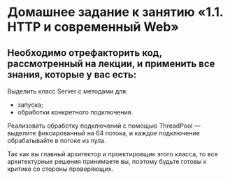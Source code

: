 # Домашнее задание к занятию «1.1. HTTP и современный Web»
## Необходимо отрефакторить код, рассмотренный на лекции, и применить все знания, которые у вас есть:
Выделить класс Server с методами для:
- запуска;
- обработки конкретного подключения.

Реализовать обработку подключений с помощью ThreadPool — выделите фиксированный на 64 потока, и каждое подключение обрабатывайте в потоке из пула.

Так как вы главный архитектор и проектировщик этого класса, то все архитектурные решения принимаете вы, поэтому будьте готовы к критике со стороны проверяющих.